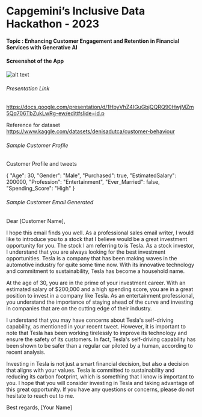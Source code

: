 <h1> Capgemini’s Inclusive Data Hackathon - 2023 </h1>

<h4> Topic : Enhancing Customer Engagement and Retention in Financial Services with Generative AI </h4>

<h4> Screenshot of the App  </h4>

![alt text](https://github.com/vritansh/hackathon-complete/blob/main/snip.png?raw=true)


<h6> Presentation Link  </h6>

https://docs.google.com/presentation/d/1HbyVhZ4IGuGbjQQRQ90HwjMZm5Qq706TbZukLwRg-ew/edit#slide=id.p

Reference for dataset https://www.kaggle.com/datasets/denisadutca/customer-behaviour


<h6> Sample Customer Profile </h6>

Customer Profile and tweets 

{
    "Age": 30,
    "Gender": "Male",
    "Purchased": true,
    "EstimatedSalary": 200000,
    "Profession": "Entertainment",
    "Ever_Married": false,
    "Spending_Score": "High"
}


<h6> Sample Customer Email Generated </h6>


Dear [Customer Name],


I hope this email finds you well. As a professional sales email writer, I would like to introduce you to a stock that I
believe would be a great investment opportunity for you. The stock I am referring to is Tesla.
As a stock investor, I understand that you are always looking for the best investment opportunities. Tesla is a company
that has been making waves in the automotive industry for quite some time now. With its innovative technology and
commitment to sustainability, Tesla has become a household name.


At the age of 30, you are in the prime of your investment career. With an estimated salary of $200,000 and a high
spending score, you are in a great position to invest in a company like Tesla. As an entertainment professional, you
understand the importance of staying ahead of the curve and investing in companies that are on the cutting edge of their
industry.


I understand that you may have concerns about Tesla's self-driving capability, as mentioned in your recent tweet.
However, it is important to note that Tesla has been working tirelessly to improve its technology and ensure the safety
of its customers. In fact, Tesla's self-driving capability has been shown to be safer than a regular car piloted by a
human, according to recent analysis.


Investing in Tesla is not just a smart financial decision, but also a decision that aligns with your values. Tesla is
committed to sustainability and reducing its carbon footprint, which is something that I know is important to you.
I hope that you will consider investing in Tesla and taking advantage of this great opportunity. If you have any
questions or concerns, please do not hesitate to reach out to me.


Best regards,
[Your Name]

